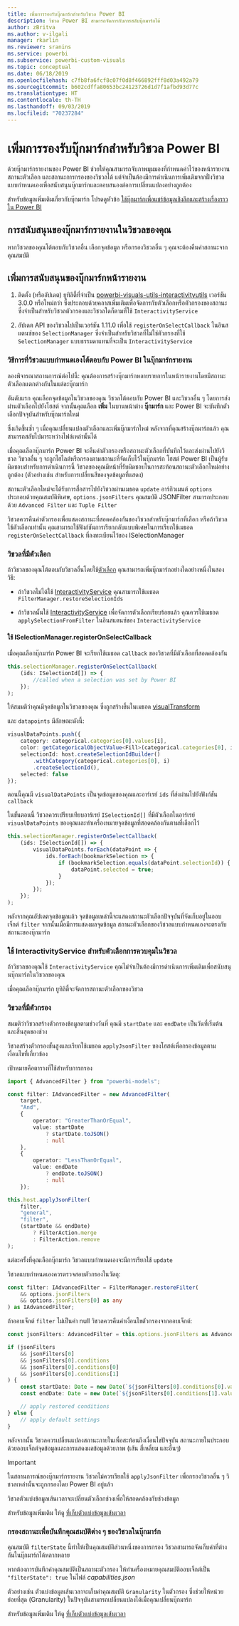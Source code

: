 ```yaml
---
title: เพิ่มการรองรับบุ๊กมาร์กสำหรับวิชวล Power BI
description: วิชวล Power BI สามารถจัดการกับการสลับบุ๊กมาร์กได้
author: zBritva
ms.author: v-ilgali
manager: rkarlin
ms.reviewer: sranins
ms.service: powerbi
ms.subservice: powerbi-custom-visuals
ms.topic: conceptual
ms.date: 06/18/2019
ms.openlocfilehash: c7fb8fa6fcf8c07f0d8f466892fff8d03a492a79
ms.sourcegitcommit: b602cdffa80653bc24123726d1d7f1afbd93d77c
ms.translationtype: HT
ms.contentlocale: th-TH
ms.lasthandoff: 09/03/2019
ms.locfileid: "70237284"
---
```

# <a name="add-bookmark-support-for-power-bi-visuals"></a>เพิ่มการรองรับบุ๊กมาร์กสำหรับวิชวล Power BI

ด้วยบุ๊กมาร์กรายงานของ Power BI ช่วยให้คุณสามารถจับภาพมุมมองที่กำหนดค่าไว้ของหน้ารายงาน สถานะตัวเลือก และสถานะการกรองของวิชวลได้ แต่จำเป็นต้องมีการดำเนินการเพิ่มเติมจากฝั่งวิชวลแบบกำหนดเองเพื่อสนับสนุนบุ๊กมาร์กและตอบสนองต่อการเปลี่ยนแปลงอย่างถูกต้อง

สำหรับข้อมูลเพิ่มเติมเกี่ยวกับบุ๊กมาร์ก โปรดดูหัวข้อ [ใช้บุ๊กมาร์กเพื่อแชร์ข้อมูลเชิงลึกและสร้างเรื่องราวใน Power BI](https://docs.microsoft.com/power-bi/desktop-bookmarks)

## <a name="report-bookmarks-support-in-your-visual"></a>การสนับสนุนของบุ๊กมาร์กรายงานในวิชวลของคุณ

หากวิชวลของคุณโต้ตอบกับวิชวลอื่น เลือกจุดข้อมูล หรือกรองวิชวลอื่น ๆ คุณจะต้องคืนค่าสถานะจากคุณสมบัติ

## <a name="add-report-bookmarks-support"></a>เพิ่มการสนับสนุนของบุ๊กมาร์กหน้ารายงาน

1. ติดตั้ง (หรืออัปเดต) ยูทิลิตี้ที่จำเป็น [powerbi-visuals-utils-interactivityutils](https://github.com/Microsoft/PowerBI-visuals-utils-interactivityutils/) เวอร์ชัน 3.0.0 หรือใหม่กว่า ซึ่งประกอบด้วยคลาสเพิ่มเติมเพื่อจัดการกับตัวเลือกหรือตัวกรองของสถานะ ซึ่งจำเป็นสำหรับวิชวลตัวกรองและวิชวลใดก็ตามที่ใช้ `InteractivityService`

2. อัปเดต API ของวิชวลไปเป็นเวอร์ชัน 1.11.0 เพื่อใช้ `registerOnSelectCallback` ในอินสแตนซ์ของ `SelectionManager` ซึ่งจำเป็นสำหรับวิชวลที่ไม่ใช่ตัวกรองที่ใช้ `SelectionManager` แบบธรรมดาแทนที่จะเป็น `InteractivityService`

### <a name="how-custom-visuals-interact-with-power-bi-in-report-bookmarks"></a>วิธีการที่วิชวลแบบกำหนดเองโต้ตอบกับ Power BI ในบุ๊กมาร์กรายงาน

ลองพิจารณาสถานการณ์ต่อไปนี้: คุณต้องการสร้างบุ๊กมาร์กหลายรายการในหน้ารายงานโดยมีสถานะตัวเลือกแตกต่างกันในแต่ละบุ๊กมาร์ก

อันดับแรก คุณเลือกจุดข้อมูลในวิชวลของคุณ วิชวลโต้ตอบกับ Power BI และวิชวลอื่น ๆ โดยการส่งผ่านตัวเลือกไปยังโฮสต์ จากนั้นคุณเลือก **เพิ่ม** ในบานหน้าต่าง **บุ๊กมาร์ก** และ Power BI จะบันทึกตัวเลือกปัจจุบันสำหรับบุ๊กมาร์กใหม่

ซึ่งเกิดขึ้นซ้ำ ๆ เมื่อคุณเปลี่ยนแปลงตัวเลือกและเพิ่มบุ๊กมาร์กใหม่ หลังจากที่คุณสร้างบุ๊กมาร์กแล้ว คุณสามารถสลับไปมาระหว่างไฟล์เหล่านั้นได้

เมื่อคุณเลือกบุ๊กมาร์ก Power BI จะคืนค่าตัวกรองหรือสถานะตัวเลือกที่บันทึกไว้และส่งผ่านไปยังวิชวล วิชวลอื่น ๆ จะถูกไฮไลต์หรือกรองตามสถานะที่จัดเก็บไว้ในบุ๊กมาร์ก โฮสต์ Power BI เป็นผู้รับผิดชอบสำหรับการดำเนินการนี้ วิชวลของคุณมีหน้าที่รับผิดชอบในการสะท้อนสถานะตัวเลือกใหม่อย่างถูกต้อง (ตัวอย่างเช่น สำหรับการเปลี่ยนสีของจุดข้อมูลที่แสดง)

สถานะตัวเลือกใหม่จะได้รับการสื่อสารไปยังวิชวลผ่านเมธอด `update` อาร์กิวเมนต์ `options` ประกอบด้วยคุณสมบัติพิเศษ, `options.jsonFilters` คุณสมบัติ JSONFilter สามารถประกอบด้วย `Advanced Filter` และ `Tuple Filter`

วิชวลควรคืนค่าตัวกรองเพื่อแสดงสถานะที่สอดคล้องกันของวิชวลสำหรับบุ๊กมาร์กที่เลือก หรือถ้าวิชวลใช้ตัวเลือกเท่านั้น คุณสามารถใช้ฟังก์ชันการเรียกกลับแบบพิเศษในการเรียกใช้เมธอด `registerOnSelectCallback` ที่ลงทะเบียนไว้ของ ISelectionManager

### <a name="visuals-with-selection"></a>วิชวลที่มีตัวเลือก

ถ้าวิชวลของคุณโต้ตอบกับวิชวลอื่นโดยใช้[ตัวเลือก](https://github.com/Microsoft/PowerBI-visuals/blob/master/Tutorial/Selection.md) คุณสามารถเพิ่มบุ๊กมาร์กอย่างใดอย่างหนึ่งในสองวิธี:

* ถ้าวิชวลไม่ได้ใช้ [InteractivityService](https://github.com/Microsoft/powerbi-visuals-utils-interactivityutils/blob/master/docs/api/interactivityService.md) คุณสามารถใช้เมธอด `FilterManager.restoreSelectionIds`

* ถ้าวิชวลนั้นใช้ [InteractivityService](https://github.com/Microsoft/powerbi-visuals-utils-interactivityutils/blob/master/docs/api/interactivityService.md) เพื่อจัดการตัวเลือกเรียบร้อยแล้ว คุณควรใช้เมธอด `applySelectionFromFilter` ในอินสแตนซ์ของ `InteractivityService`

#### <a name="use-iselectionmanagerregisteronselectcallback"></a>ใช้ ISelectionManager.registerOnSelectCallback

เมื่อคุณเลือกบุ๊กมาร์ก Power BI จะเรียกใช้เมธอด `callback` ของวิชวลที่มีตัวเลือกที่สอดคล้องกัน 

```typescript
this.selectionManager.registerOnSelectCallback(
    (ids: ISelectionId[]) => {
        //called when a selection was set by Power BI
    });
);
```

ให้สมมติว่าคุณมีจุดข้อมูลในวิชวลของคุณ ซึ่งถูกสร้างขึ้นในเมธอด [visualTransform](https://github.com/Microsoft/PowerBI-visuals-sampleBarChart/blob/master/src/barChart.ts#L74)

และ `datapoints` มีลักษณะดังนี้:

```typescript
visualDataPoints.push({
    category: categorical.categories[0].values[i],
    color: getCategoricalObjectValue<Fill>(categorical.categories[0], i, 'colorSelector', 'fill', defaultColor).solid.color,
    selectionId: host.createSelectionIdBuilder()
        .withCategory(categorical.categories[0], i)
        .createSelectionId(),
    selected: false
});
```

ตอนนี้คุณมี `visualDataPoints` เป็นจุดข้อมูลของคุณและอาร์เรย์ `ids` ที่ส่งผ่านไปยังฟังก์ชัน `callback`

ในขั้นตอนนี้ วิชวลควรเปรียบเทียบอาร์เรย์ `ISelectionId[]` ที่มีตัวเลือกในอาร์เรย์ `visualDataPoints` ของคุณและทำเครื่องหมายจุดข้อมูลที่สอดคล้องกันตามที่เลือกไว้

```typescript
this.selectionManager.registerOnSelectCallback(
    (ids: ISelectionId[]) => {
        visualDataPoints.forEach(dataPoint => {
            ids.forEach(bookmarkSelection => {
                if (bookmarkSelection.equals(dataPoint.selectionId)) {
                    dataPoint.selected = true;
                }
            });
        });
    });
);
```

หลังจากคุณอัปเดตจุดข้อมูลแล้ว จุดข้อมูลเหล่านี้จะแสดงสถานะตัวเลือกปัจจุบันที่จัดเก็บอยู่ในออบเจ็กต์ `filter` จากนั้นเมื่อมีการแสดงผลจุดข้อมูล สถานะตัวเลือกของวิชวลแบบกำหนดเองจะตรงกับสถานะของบุ๊กมาร์ก

### <a name="use-interactivityservice-for-control-selections-in-the-visual"></a>ใช้ InteractivityService สำหรับตัวเลือกการควบคุมในวิชวล

ถ้าวิชวลของคุณใช้ `InteractivityService` คุณไม่จำเป็นต้องมีการดำเนินการเพิ่มเติมเพื่อสนับสนุนบุ๊กมาร์กในวิชวลของคุณ

เมื่อคุณเลือกบุ๊กมาร์ก ยูทิลิตี้จะจัดการสถานะตัวเลือกของวิชวล

### <a name="visuals-with-a-filter"></a>วิชวลที่มีตัวกรอง

สมมติว่าวิชวลสร้างตัวกรองข้อมูลตามช่วงวันที่ คุณมี `startDate` และ `endDate` เป็นวันที่เริ่มต้นและสิ้นสุดของช่วง

วิชวลสร้างตัวกรองขั้นสูงและเรียกใช้เมธอด `applyJsonFilter` ของโฮสต์เพื่อกรองข้อมูลตามเงื่อนไขที่เกี่ยวข้อง

เป้าหมายคือตารางที่ใช้สำหรับการกรอง

```typescript
import { AdvancedFilter } from "powerbi-models";

const filter: IAdvancedFilter = new AdvancedFilter(
    target,
    "And",
    {
        operator: "GreaterThanOrEqual",
        value: startDate
            ? startDate.toJSON()
            : null
    },
    {
        operator: "LessThanOrEqual",
        value: endDate
            ? endDate.toJSON()
            : null
    });

this.host.applyJsonFilter(
    filter,
    "general",
    "filter",
    (startDate && endDate)
        ? FilterAction.merge
        : FilterAction.remove
);
```

แต่ละครั้งที่คุณเลือกบุ๊กมาร์ก วิชวลแบบกำหนดเองจะมีการเรียกใช้ `update`

วิชวลแบบกำหนดเองควรตรวจสอบตัวกรองในวัตถุ:

```typescript
const filter: IAdvancedFilter = FilterManager.restoreFilter(
    && options.jsonFilters
    && options.jsonFilters[0] as any
) as IAdvancedFilter;
```

ถ้าออบเจ็กต์ `filter` ไม่เป็นค่า null วิชวลควรคืนค่าเงื่อนไขตัวกรองจากออบเจ็กต์:

```typescript
const jsonFilters: AdvancedFilter = this.options.jsonFilters as AdvancedFilter[];

if (jsonFilters
    && jsonFilters[0]
    && jsonFilters[0].conditions
    && jsonFilters[0].conditions[0]
    && jsonFilters[0].conditions[1]
) {
    const startDate: Date = new Date(`${jsonFilters[0].conditions[0].value}`);
    const endDate: Date = new Date(`${jsonFilters[0].conditions[1].value}`);

    // apply restored conditions
} else {
    // apply default settings
}
```

หลังจากนั้น วิชวลควรเปลี่ยนแปลงสถานะภายในเพื่อสะท้อนถึงเงื่อนไขปัจจุบัน สถานะภายในประกอบด้วยออบเจ็กต์จุดข้อมูลและการแสดงผลข้อมูลด้วยภาพ (เส้น สี่เหลี่ยม และอื่นๆ)

> [!IMPORTANT]
> ในสถานการณ์ของบุ๊กมาร์กรายงาน วิชวลไม่ควรเรียกใช้ `applyJsonFilter` เพื่อกรองวิชวลอื่น ๆ วิชวลเหล่านั้นจะถูกกรองโดย Power BI อยู่แล้ว

วิชวลตัวแบ่งข้อมูลเส้นเวลาจะเปลี่ยนตัวเลือกช่วงเพื่อให้สอดคล้องกับช่วงข้อมูล

สำหรับข้อมูลเพิ่มเติม ให้ดู [ที่เก็บตัวแบ่งข้อมูลเส้นเวลา](https://github.com/Microsoft/powerbi-visuals-timeline/commit/606f1152f59f82b5b5a367ff3b117372d129e597?diff=unified#diff-b6ef9a9ac3a3225f8bd0de84bee0a0df)

### <a name="filter-the-state-to-save-visual-properties-in-bookmarks"></a>กรองสถานะเพื่อบันทึกคุณสมบัติต่าง ๆ ของวิชวลในบุ๊กมาร์ก

คุณสมบัติ `filterState` นี้ทำให้เป็นคุณสมบัติส่วนหนึ่งของการกรอง วิชวลสามารถจัดเก็บค่าที่ต่างกันในบุ๊กมาร์กได้หลากหลาย

หากต้องการบันทึกค่าคุณสมบัติเป็นสถานะตัวกรอง ให้ทำเครื่องหมายคุณสมบัติออบเจ็กต์เป็น `"filterState": true` ในไฟล์ *capabilities.json*

ตัวอย่างเช่น ตัวแบ่งข้อมูลเส้นเวลาจะเก็บค่าคุณสมบัติ `Granularity` ในตัวกรอง ซึ่งช่วยให้หน่วยย่อยที่สุด (Granularity) ในปัจจุบันสามารถเปลี่ยนแปลงได้เมื่อคุณเปลี่ยนบุ๊กมาร์ก

สำหรับข้อมูลเพิ่มเติม ให้ดู [ที่เก็บตัวแบ่งข้อมูลเส้นเวลา](https://github.com/microsoft/powerbi-visuals-timeline/commit/8b7d82dd23cd2bd71817f1bc5d1e1732347a185e#diff-290828b604cfa62f1cb310f2e90c52fdR334)
